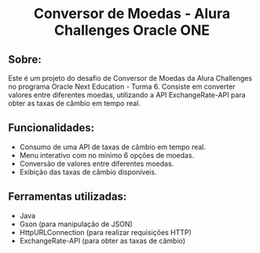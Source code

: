 <div align="center">

#  Conversor de Moedas - Alura Challenges Oracle ONE


</div>

## Sobre:

Este é um projeto do desafio de Conversor de Moedas da Alura Challenges no programa Oracle Next Education - Turma 6. 
Consiste em converter valores entre diferentes moedas, utilizando a API ExchangeRate-API para obter as taxas de câmbio em tempo real.

## Funcionalidades:

-   Consumo de uma API de taxas de câmbio em tempo real.
-   Menu interativo com no mínimo 6 opções de moedas.
-   Conversão de valores entre diferentes moedas.
-   Exibição das taxas de câmbio disponíveis.

## Ferramentas utilizadas:

-   Java
- 	Gson (para manipulação de JSON)
-   HttpURLConnection (para realizar requisições HTTP)
-   ExchangeRate-API (para obter as taxas de câmbio)

